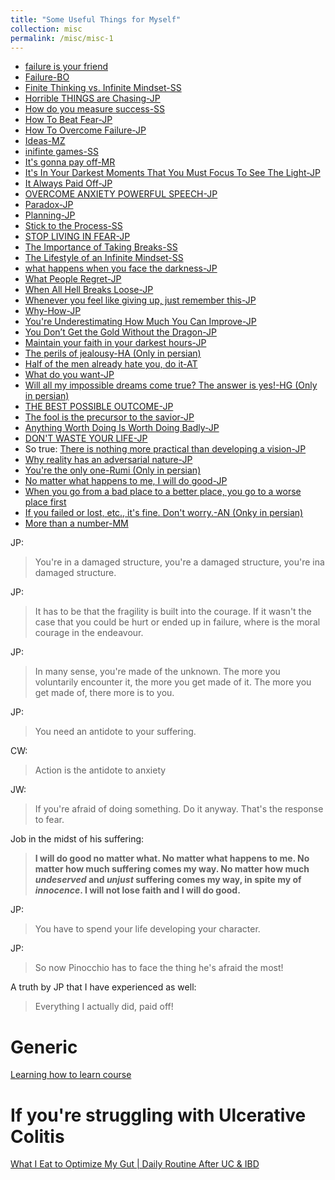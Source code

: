 ```yaml
---
title: "Some Useful Things for Myself"
collection: misc
permalink: /misc/misc-1
---
```


- [failure is your friend](https://github.com/alirezakazemipour/alirezakazemipour.github.io/raw/refs/heads/master/_vids/failure%20is%20your%20friend.mp4)
- [Failure-BO](https://github.com/alirezakazemipour/alirezakazemipour.github.io/raw/refs/heads/master/_vids%2FFailure-BO.mp4)
- [Finite Thinking vs. Infinite Mindset-SS](https://github.com/alirezakazemipour/alirezakazemipour.github.io/raw/refs/heads/master/_vids%2FFinite%20Thinking%20vs.%20Infinite%20Mindset-SS.mp4)
- [Horrible THINGS are Chasing-JP](https://github.com/alirezakazemipour/alirezakazemipour.github.io/raw/refs/heads/master/_vids%2FHorrible%20THINGS%20are%20Chasing-JP.mp4)
- [How do you measure success-SS](https://github.com/alirezakazemipour/alirezakazemipour.github.io/raw/refs/heads/master/_vids%2FHow%20do%20you%20measure%20success-SS.mp4)
- [How To Beat Fear-JP](https://github.com/alirezakazemipour/alirezakazemipour.github.io/raw/refs/heads/master/_vids%2FHow%20To%20Beat%20Fear-JP.mp4)
- [How To Overcome Failure-JP](https://github.com/alirezakazemipour/alirezakazemipour.github.io/raw/refs/heads/master/_vids%2FHow%20To%20Overcome%20Failure-JP.mp4)
- [Ideas-MZ](https://github.com/alirezakazemipour/alirezakazemipour.github.io/raw/refs/heads/master/_vids%2FIdeas-MZ.mp4)
- [inifinte games-SS](https://github.com/alirezakazemipour/alirezakazemipour.github.io/raw/refs/heads/master/_vids%2Finifinte%20games-SS.mp4)
- [It's gonna pay off-MR](https://github.com/alirezakazemipour/alirezakazemipour.github.io/raw/refs/heads/master/_vids%2FIt%27s%20gonna%20pay%20off-MR.mp4)
- [It's In Your Darkest Moments That You Must Focus To See The Light-JP](https://github.com/alirezakazemipour/alirezakazemipour.github.io/raw/refs/heads/master/_vids%2FIt%27s%20In%20Your%20Darkest%20Moments%20That%20You%20Must%20Focus%20To%20See%20The%20Light-JP.mp4)
- [It Always Paid Off-JP](https://github.com/alirezakazemipour/alirezakazemipour.github.io/raw/refs/heads/master/_vids%2FIt%20Always%20Paid%20Off-JP.mp4)
- [OVERCOME ANXIETY  POWERFUL SPEECH-JP](https://github.com/alirezakazemipour/alirezakazemipour.github.io/raw/refs/heads/master/_vids%2FOVERCOME%20ANXIETY%20%20POWERFUL%20SPEECH-JP.mp4)
- [Paradox-JP](https://github.com/alirezakazemipour/alirezakazemipour.github.io/raw/refs/heads/master/_vids%2FParadox-JP.mp4)
- [Planning-JP](https://github.com/alirezakazemipour/alirezakazemipour.github.io/raw/refs/heads/master/_vids%2FPlanning-JP.mp4)
- [Stick to the Process-SS](https://github.com/alirezakazemipour/alirezakazemipour.github.io/raw/refs/heads/master/_vids%2FStick%20to%20the%20Process-SS.mp4)
- [STOP LIVING IN FEAR-JP](https://github.com/alirezakazemipour/alirezakazemipour.github.io/raw/refs/heads/master/_vids%2FSTOP%20LIVING%20IN%20FEAR-JP.mp4)
- [The Importance of Taking Breaks-SS](https://github.com/alirezakazemipour/alirezakazemipour.github.io/raw/refs/heads/master/_vids%2FThe%20Importance%20of%20Taking%20Breaks-SS.mp4)
- [The Lifestyle of an Infinite Mindset-SS](https://github.com/alirezakazemipour/alirezakazemipour.github.io/raw/refs/heads/master/_vids%2FThe%20Lifestyle%20of%20an%20Infinite%20Mindset-SS.mp4)
- [what happens when you face the darkness-JP](https://github.com/alirezakazemipour/alirezakazemipour.github.io/raw/refs/heads/master/_vids%2Fwhat%20happens%20when%20you%20face%20the%20darkness-JP.mp4)
- [What People Regret-JP](https://github.com/alirezakazemipour/alirezakazemipour.github.io/raw/refs/heads/master/_vids%2FWhat%20People%20Regret-JP.mp4)
- [When All Hell Breaks Loose-JP](https://github.com/alirezakazemipour/alirezakazemipour.github.io/raw/refs/heads/master/_vids%2FWhen%20All%20Hell%20Breaks%20Loose-JP.mp4)
- [Whenever you feel like giving up, just remember this-JP](https://github.com/alirezakazemipour/alirezakazemipour.github.io/raw/refs/heads/master/_vids%2FWhenever%20you%20feel%20like%20giving%20up%2C%20just%20remember%20this-JP.mp4)
- [Why-How-JP](https://github.com/alirezakazemipour/alirezakazemipour.github.io/raw/refs/heads/master/_vids%2FWhy-How-JP.mp4)
- [You're Underestimating How Much You Can Improve-JP](https://github.com/alirezakazemipour/alirezakazemipour.github.io/raw/refs/heads/master/_vids%2FYou%27re%20Underestimating%20How%20Much%20You%20Can%20Improve-JP.mp4)
- [You Don’t Get the Gold Without the Dragon-JP](https://github.com/alirezakazemipour/alirezakazemipour.github.io/raw/refs/heads/master/_vids%2FYou%20Don%E2%80%99t%20Get%20the%20Gold%20Without%20the%20Dragon-JP.mp4)
- [Maintain your faith in your darkest hours-JP](https://github.com/alirezakazemipour/alirezakazemipour.github.io/raw/refs/heads/master/_vids%2FMaintain%20your%20faith%20in%20your%20darkest%20hours.mp4)
- [The perils of jealousy-HA (Only in persian)](https://github.com/alirezakazemipour/alirezakazemipour.github.io/raw/refs/heads/master/_vids/jealousy-HA.mp4)
- [Half of the men already hate you, do it-AT](https://github.com/alirezakazemipour/alirezakazemipour.github.io/raw/refs/heads/master/_vids/Half%20of%20the%20men%20already%20hate%20you,%20do%20it-AT.mp4)
- [What do you want-JP](https://github.com/alirezakazemipour/alirezakazemipour.github.io/raw/refs/heads/master/_vids/What%20do%20you%20want-JP.mp4)
- [Will all my impossible dreams come true? The answer is yes!-HG (Only in persian)](https://github.com/alirezakazemipour/alirezakazemipour.github.io/raw/refs/heads/master/_vids/All%20impossible%20dreams%20come%20true.mp4)
- [THE BEST POSSIBLE OUTCOME-JP](https://www.youtube.com/watch?v=qVic3EqUqo8)
- [The fool is the precursor to the savior-JP](https://www.youtube.com/watch?v=PrIrZRd0pGE)
- [Anything Worth Doing Is Worth Doing Badly-JP](https://www.youtube.com/watch?v=FJV7HeHT4q4)
- [DON'T WASTE YOUR LIFE-JP](https://www.youtube.com/watch?v=7uEgS8ZnSaA)
- So true: [There is nothing more practical than developing a vision-JP](https://youtube.com/shorts/kJ-3g4kzLf4?si=koYQ6PF29-YENm1Z)
- [Why reality has an adversarial nature-JP](https://github.com/alirezakazemipour/alirezakazemipour.github.io/raw/refs/heads/master/_vids/Horrible%20THINGS%20are%20Chasing%20YOU%20by%20Jordan%20B%20Peterson.mp4)
- [You're the only one-Rumi (Only in persian)](https://rozmusic.com/مهران-مدیری-یار-تویی.html)
- [No matter what happens to me, I will do good-JP](https://github.com/alirezakazemipour/alirezakazemipour.github.io/raw/refs/heads/master/_vids/No%20matter%20what%20happens%20to%20me%20I%20will%20do%20good-JP.mp4)
- [When you go from a bad place to a better place, you go to a worse place first](https://github.com/alirezakazemipour/alirezakazemipour.github.io/raw/refs/heads/master/_vids/When%20you%20go%20from%20a%20bad%20place%20to%20a%20better%20place,%20you%20go%20to%20a%20worse%20place%20first.mp4)
- [If you failed or lost, etc., it's fine. Don't worry.-AN (Onky in persian)](https://www.instagram.com/reel/DMgH1PjIMdk/?l=1)
- [More than a number-MM](https://github.com/alirezakazemipour/alirezakazemipour.github.io/raw/refs/heads/master/_vids/more%20than%20a%20number.mp4)

JP: 
> You're in a damaged structure, you're a damaged structure, you're ina damaged structure.

JP:
> It has to be that the fragility is built into the courage. If it wasn't the case that you could be hurt or ended up
> in failure, where is the moral courage in the endeavour.

JP:
> In many sense, you're made of the unknown. The more you voluntarily encounter it, the more you get made of it. The
> more you get made of, there more is to you.

JP:
> You need an antidote to your suffering.

CW:
> Action is the antidote to anxiety

JW:
> If you're afraid of doing something. Do it anyway. That's the response to fear.

Job in the midst of his suffering:

> __I will do good no matter what. No matter what happens to me. No matter how much suffering comes my way.
> No matter how much _undeserved_ and _unjust_ suffering comes my way, in spite my of _innocence_. I will not lose faith 
> and I will do good.__

JP:
> You have to spend your life developing your character.

JP:
> So now Pinocchio has to face the thing he's afraid the most!

A truth by JP that I have experienced as well:
> Everything I actually did, paid off! 

# Generic
[Learning how to learn course](https://www.coursera.org/learn/learning-how-to-learn)

# If you're struggling with Ulcerative Colitis
[What I Eat to Optimize My Gut | Daily Routine After UC & IBD](https://www.youtube.com/watch?v=7Lo2I1gUYfg)